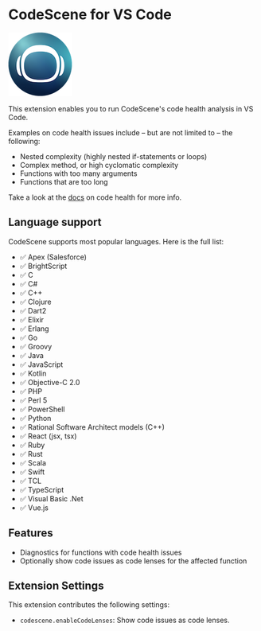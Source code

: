 # CodeScene for VS Code

![CodeScene logo](assets/cs-logo-small.png)

This extension enables you to run CodeScene's code health analysis in VS Code.

Examples on code health issues include – but are not limited to – the following:

- Nested complexity (highly nested if-statements or loops)
- Complex method, or high cyclomatic complexity
- Functions with too many arguments
- Functions that are too long

Take a look at the [docs](https://codescene.io/docs/guides/technical/code-health.html) on code health for more info.

## Language support

CodeScene supports most popular languages. Here is the full list:

- :white_check_mark: Apex (Salesforce)
- :white_check_mark: BrightScript
- :white_check_mark: C
- :white_check_mark: C#
- :white_check_mark: C++
- :white_check_mark: Clojure
- :white_check_mark: Dart2
- :white_check_mark: Elixir
- :white_check_mark: Erlang
- :white_check_mark: Go
- :white_check_mark: Groovy
- :white_check_mark: Java
- :white_check_mark: JavaScript
- :white_check_mark: Kotlin
- :white_check_mark: Objective-C 2.0
- :white_check_mark: PHP
- :white_check_mark: Perl 5
- :white_check_mark: PowerShell
- :white_check_mark: Python
- :white_check_mark: Rational Software Architect models (C++)
- :white_check_mark: React (jsx, tsx)
- :white_check_mark: Ruby
- :white_check_mark: Rust
- :white_check_mark: Scala
- :white_check_mark: Swift
- :white_check_mark: TCL
- :white_check_mark: TypeScript
- :white_check_mark: Visual Basic .Net
- :white_check_mark: Vue.js

## Features

- Diagnostics for functions with code health issues
- Optionally show code issues as code lenses for the affected function

## Extension Settings

This extension contributes the following settings:

- `codescene.enableCodeLenses`: Show code issues as code lenses.
